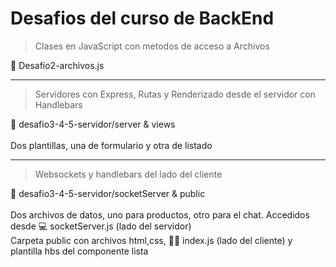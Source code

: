 # Desafios del curso de BackEnd 

> Clases en JavaScript con metodos de acceso a Archivos

:file_folder: Desafio2-archivos.js
***

> Servidores con Express, Rutas y Renderizado desde el servidor con Handlebars 

:file_folder: desafio3-4-5-servidor/server & views <br/><br/>
Dos plantillas, una de formulario y otra de listado 
***

> Websockets y handlebars del lado del cliente

:file_folder: desafio3-4-5-servidor/socketServer & public <br/> <br/>
Dos archivos de datos, uno para productos, otro para el chat. Accedidos desde 	:computer: socketServer.js (lado del servidor)<br/>
Carpeta public con archivos html,css, :bowing_woman: index.js (lado del cliente) y plantilla hbs del componente lista